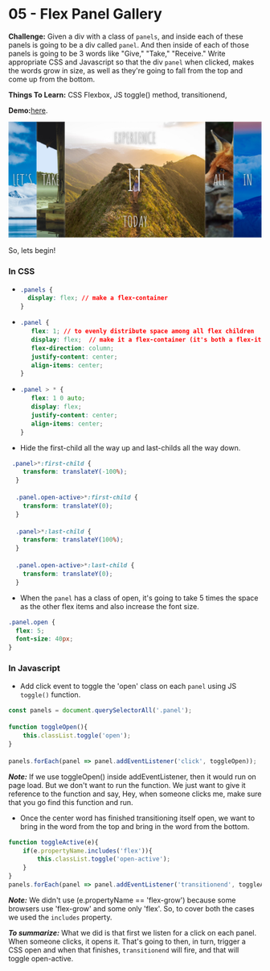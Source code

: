 # 05 - Flex Panel Gallery

**Challenge:** Given a div with a class of `panels`, and inside each of these panels is going to be a div called `panel`. And then inside of each of those panels is going to be 3 words like "Give," "Take," "Receive." 
Write appropriate CSS and Javascript so that the div `panel` when clicked, makes the words grow in size, as well as they're going to fall from the top and come up from the bottom.

**Things To Learn:** CSS Flexbox, JS toggle() method, transitionend,

**Demo:**[here](https://tjgillweb.github.io/JavaScript30/05%20-%20Flex%20Panel%20Gallery/).

![](images/flex-gallery-screenshot.png)

So, lets begin!

### In CSS

- ```CSS
  .panels {
    display: flex; // make a flex-container
  }
  ```
  
- ```CSS
  .panel {
     flex: 1; // to evenly distribute space among all flex children
     display: flex;  // make it a flex-container (it's both a flex-item and a flex-container)
     flex-direction: column;
     justify-content: center;
     align-items: center;
  }
  ```
  
- ```CSS
  .panel > * {
     flex: 1 0 auto; 
     display: flex;  
     justify-content: center;
     align-items: center;
  }
  ```
 
- Hide the first-child all the way up and last-childs all the way down.
```CSS
 .panel>*:first-child {
    transform: translateY(-100%);
  }

  .panel.open-active>*:first-child {
    transform: translateY(0);
  }

  .panel>*:last-child {
    transform: translateY(100%);
  }

  .panel.open-active>*:last-child {
    transform: translateY(0);
  }
```

- When the `panel` has a class of open, it's going to take 5 times the space as the other flex items and also increase the font size.
```CSS
.panel.open {
  flex: 5;
  font-size: 40px;
}
```
  
### In Javascript
  
- Add click event to toggle the 'open' class on each `panel` using JS `toggle()` function.
```Javascript
const panels = document.querySelectorAll('.panel');

function toggleOpen(){
    this.classList.toggle('open');
}

panels.forEach(panel => panel.addEventListener('click', toggleOpen));
```
***Note:*** If we use toggleOpen() inside addEventListener, then it would run on page load. But we don't want to run the function. We just want to give it reference to the function and say, Hey, when someone clicks me, make sure that you go find this function and run.

- Once the center word has finished transitioning itself open, we want to bring in the word from the top and bring in the word from the bottom.

```Javascript
function toggleActive(e){
    if(e.propertyName.includes('flex')){
        this.classList.toggle('open-active');
    }
}
panels.forEach(panel => panel.addEventListener('transitionend', toggleActive));
```
***Note:*** We didn't use (e.propertyName == 'flex-grow') because some browsers use 'flex-grow' and some only 'flex'. So, to cover both the cases we used the  `includes` property.

***To summarize:*** What we did is that first we listen for a click on each panel. When someone clicks, it opens it. That's going to then, in turn, trigger a CSS open and when that finishes, `transitionend` will fire, and that will toggle open-active.
